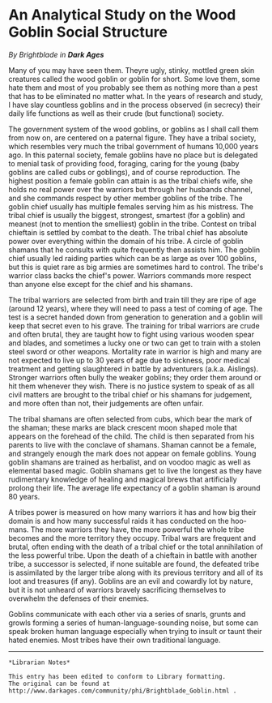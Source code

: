 # An Analytical Study on the Wood Goblin Social Structure

_By Brightblade in **Dark Ages**_  

Many of you may have seen them. Theyre ugly, stinky, mottled green skin
creatures called the wood goblin or goblin for short. Some love them, some hate
them and most of you probably see them as nothing more than a pest that has to
be eliminated no matter what. In the years of research and study, I have slay
countless goblins and in the process observed (in secrecy) their daily life
functions as well as their crude (but functional) society.

The government system of the wood goblins, or goblins as I shall call them from
now on, are centered on a paternal figure. They have a tribal society, which
resembles very much the tribal government of humans 10,000 years ago. In this
paternal society, female goblins have no place but is delegated to menial task
of providing food, foraging, caring for the young (baby goblins are called cubs
or goblings), and of course reproduction. The highest position a female goblin
can attain is as the tribal chiefs wife, she holds no real power over the
warriors but through her husbands channel, and she commands respect by other
member goblins of the tribe. The goblin chief usually has multiple females
serving him as his mistress. The tribal chief is usually the biggest,
strongest, smartest (for a goblin) and meanest (not to mention the smelliest)
goblin in the tribe. Contest on tribal chieftain is settled by combat to the
death. The tribal chief has absolute power over everything within the domain of
his tribe. A circle of goblin shamans that he consults with quite frequently
then assists him. The goblin chief usually led raiding parties which can be as
large as over 100 goblins, but this is quiet rare as big armies are sometimes
hard to control. The tribe's warrior class backs the chief's power. Warriors
commands more respect than anyone else except for the chief and his shamans.

The tribal warriors are selected from birth and train till they are ripe of age
(around 12 years), where they will need to pass a test of coming of age. The
test is a secret handed down from generation to generation and a goblin will
keep that secret even to his grave. The training for tribal warriors are crude
and often brutal, they are taught how to fight using various wooden spear and
blades, and sometimes a lucky one or two can get to train with a stolen steel
sword or other weapons. Mortality rate in warrior is high and many are not
expected to live up to 30 years of age due to sickness, poor medical treatment
and getting slaughtered in battle by adventurers (a.k.a. Aislings). Stronger
warriors often bully the weaker goblins; they order them around or hit them
whenever they wish. There is no justice system to speak of as all civil matters
are brought to the tribal chief or his shamans for judgement, and more often
than not, their judgements are often unfair.

The tribal shamans are often selected from cubs, which bear the mark of the
shaman; these marks are black crescent moon shaped mole that appears on the
forehead of the child. The child is then separated from his parents to live
with the conclave of shamans. Shaman cannot be a female, and strangely enough
the mark does not appear on female goblins. Young goblin shamans are trained as
herbalist, and on voodoo magic as well as elemental based magic. Goblin shamans
get to live the longest as they have rudimentary knowledge of healing and
magical brews that artificially prolong their life. The average life expectancy
of a goblin shaman is around 80 years.

A tribes power is measured on how many warriors it has and how big their domain
is and how many successful raids it has conducted on the hoo-mans. The more
warriors they have, the more powerful the whole tribe becomes and the more
territory they occupy. Tribal wars are frequent and brutal, often ending with
the death of a tribal chief or the total annihilation of the less powerful
tribe. Upon the death of a chieftain in battle with another tribe, a successor
is selected, if none suitable are found, the defeated tribe is assimilated by
the larger tribe along with its previous territory and all of its loot and
treasures (if any). Goblins are an evil and cowardly lot by nature, but it is
not unheard of warriors bravely sacrificing themselves to overwhelm the
defenses of their enemies.

Goblins communicate with each other via a series of snarls, grunts and growls
forming a series of human-language-sounding noise, but some can speak broken
human language especially when trying to insult or taunt their hated enemies.
Most tribes have their own traditional language.

***

```
*Librarian Notes*

This entry has been edited to conform to Library formatting.
The original can be found at http://www.darkages.com/community/phi/Brightblade_Goblin.html .
```
